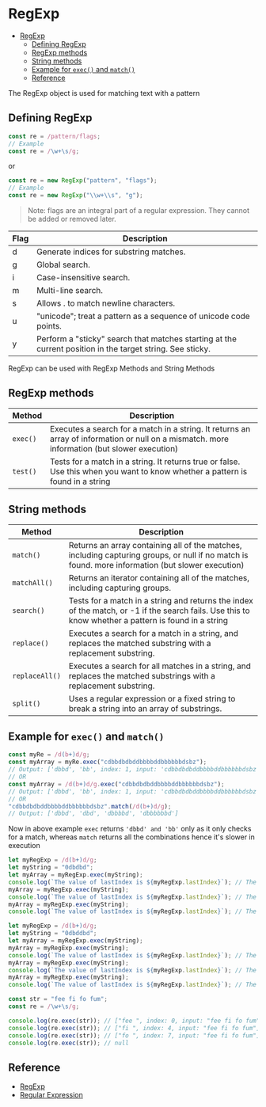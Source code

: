 # RegExp

- [RegExp](#regexp)
  - [Defining RegExp](#defining-regexp)
  - [RegExp methods](#regexp-methods)
  - [String methods](#string-methods)
  - [Example for `exec()` and `match()`](#example-for-exec-and-match)
  - [Reference](#reference)

The RegExp object is used for matching text with a pattern

## Defining RegExp

```js
const re = /pattern/flags;
// Example
const re = /\w+\s/g;
```

or

```js
const re = new RegExp("pattern", "flags");
// Example
const re = new RegExp("\\w+\\s", "g");
```

> Note: flags are an integral part of a regular expression. They cannot be added or removed later.

| Flag | Description                                                                                               |
| ---- | --------------------------------------------------------------------------------------------------------- |
| d    | Generate indices for substring matches.                                                                   |
| g    | Global search.                                                                                            |
| i    | Case-insensitive search.                                                                                  |
| m    | Multi-line search.                                                                                        |
| s    | Allows . to match newline characters.                                                                     |
| u    | "unicode"; treat a pattern as a sequence of unicode code points.                                          |
| y    | Perform a "sticky" search that matches starting at the current position in the target string. See sticky. |

RegExp can be used with RegExp Methods and String Methods

## RegExp methods

| Method   | Description                                                                                                                                  |
| -------- | -------------------------------------------------------------------------------------------------------------------------------------------- |
| `exec()` | Executes a search for a match in a string. It returns an array of information or null on a mismatch. more information (but slower execution) |
| `test()` | Tests for a match in a string. It returns true or false. Use this when you want to know whether a pattern is found in a string               |

## String methods

| Method         | Description                                                                                                                                          |
| -------------- | ---------------------------------------------------------------------------------------------------------------------------------------------------- |
| `match()`      | Returns an array containing all of the matches, including capturing groups, or null if no match is found. more information (but slower execution)    |
| `matchAll()`   | Returns an iterator containing all of the matches, including capturing groups.                                                                       |
| `search()`     | Tests for a match in a string and returns the index of the match, or -1 if the search fails. Use this to know whether a pattern is found in a string |
| `replace()`    | Executes a search for a match in a string, and replaces the matched substring with a replacement substring.                                          |
| `replaceAll()` | Executes a search for all matches in a string, and replaces the matched substrings with a replacement substring.                                     |
| `split()`      | Uses a regular expression or a fixed string to break a string into an array of substrings.                                                           |

## Example for `exec()` and `match()`

```javascript
const myRe = /d(b+)d/g;
const myArray = myRe.exec("cdbbdbdbddbbbbddbbbbbbdsbz");
// Output: ['dbbd', 'bb', index: 1, input: 'cdbbdbdbddbbbbddbbbbbbdsbz', groups: undefined]
// OR
const myArray = /d(b+)d/g.exec("cdbbdbdbddbbbbddbbbbbbdsbz");
// Output: ['dbbd', 'bb', index: 1, input: 'cdbbdbdbddbbbbddbbbbbbdsbz', groups: undefined]
// OR
"cdbbdbdbddbbbbddbbbbbbdsbz".match(/d(b+)d/g);
// Output: ['dbbd', 'dbd', 'dbbbbd', 'dbbbbbbd']
```

Now in above example `exec` returns `'dbbd' and 'bb'` only as it only checks for a match, whereas `match` returns all the combinations hence it's slower in execution

```javascript
let myRegExp = /d(b+)d/g;
let myString = "0dbdbd";
let myArray = myRegExp.exec(myString);
console.log(`The value of lastIndex is ${myRegExp.lastIndex}`); // The value of lastIndex is 4
myArray = myRegExp.exec(myString);
console.log(`The value of lastIndex is ${myRegExp.lastIndex}`); // The value of lastIndex is 0
myArray = myRegExp.exec(myString);
console.log(`The value of lastIndex is ${myRegExp.lastIndex}`); // The value of lastIndex is 4
```

```javascript
let myRegExp = /d(b+)d/g;
let myString = "0dbddbd";
let myArray = myRegExp.exec(myString);
myArray = myRegExp.exec(myString);
console.log(`The value of lastIndex is ${myRegExp.lastIndex}`); // The value of lastIndex is 4
myArray = myRegExp.exec(myString);
console.log(`The value of lastIndex is ${myRegExp.lastIndex}`); // The value of lastIndex is 7
myArray = myRegExp.exec(myString);
console.log(`The value of lastIndex is ${myRegExp.lastIndex}`); // The value of lastIndex is 0
```

```javascript
const str = "fee fi fo fum";
const re = /\w+\s/g;

console.log(re.exec(str)); // ["fee ", index: 0, input: "fee fi fo fum"]
console.log(re.exec(str)); // ["fi ", index: 4, input: "fee fi fo fum"]
console.log(re.exec(str)); // ["fo ", index: 7, input: "fee fi fo fum"]
console.log(re.exec(str)); // null
```

## Reference

- [RegExp](https://developer.mozilla.org/en-US/docs/Web/JavaScript/Reference/Global_Objects/RegExp)
- [Regular Expression](https://developer.mozilla.org/en-US/docs/Web/JavaScript/Guide/Regular_Expressions)
